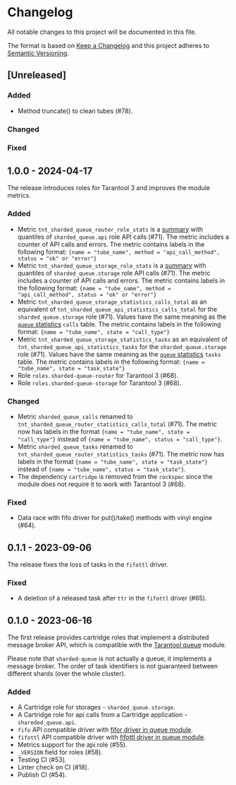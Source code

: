 # Changelog

All notable changes to this project will be documented in this file.

The format is based on [Keep a Changelog](https://keepachangelog.com/en/1.0.0/)
and this project adheres to [Semantic Versioning](http://semver.org/spec/v2.0.0.html).

## [Unreleased]

### Added

- Method truncate() to clean tubes (#78).

### Changed

### Fixed

## 1.0.0 - 2024-04-17

The release introduces roles for Tarantool 3 and improves the module metrics.

### Added

- Metric `tnt_sharded_queue_router_role_stats` is a [summary][metrics-summary]
  with quantiles of `sharded_queue.api` role API calls (#71).
  The metric includes a counter of API calls and errors.
  The metric contains labels in the following format:
  `{name = "tube_name", method = "api_call_method", status = "ok" or "error"}`
- Metric `tnt_sharded_queue_storage_role_stats` is a [summary][metrics-summary]
  with quantiles of `sharded_queue.storage` role API calls (#71).
  The metric includes a counter of API calls and errors.
  The metric contains labels in the following format:
  `{name = "tube_name", method = "api_call_method", status = "ok" or "error"}`
- Metric `tnt_sharded_queue_storage_statistics_calls_total` as an equivalent of
  `tnt_sharded_queue_api_statistics_calls_total` for the
  `sharded_queue.storage` role (#71).
  Values have the same meaning as the [`queue` statistics][queue-statistics]
  `calls` table.
  The metric contains labels in the following format:
  `{name = "tube_name", state = "call_type"}`
- Metric `tnt_sharded_queue_storage_statistics_tasks` as an equivalent of
  `tnt_sharded_queue_api_statistics_tasks` for the `sharded_queue.storage`
  role (#71).
  Values have the same meaning as the [`queue` statistics][queue-statistics]
  `tasks` table.
  The metric contains labels in the following format:
  `{name = "tube_name", state = "task_state"}`
- Role `roles.sharded-queue-router` for Tarantool 3 (#68).
- Role `roles.sharded-queue-storage` for Tarantool 3 (#68).

### Changed

- Metric `sharded_queue_calls` renamed to
  `tnt_sharded_queue_router_statistics_calls_total` (#71). The metric now has
  labels in the format `{name = "tube_name", state = "call_type"}` instead of
  `{name = "tube_name", status = "call_type"}`.
- Metric `sharded_queue_tasks` renamed to
  `tnt_sharded_queue_router_statistics_tasks` (#71). The metric now has labels
  in the format `{name = "tube_name", state = "task_state"}` instead of
  `{name = "tube_name", status = "task_state"}`.
- The dependency `cartridge` is removed from the `rockspec` since the module
  does not require it to work with Tarantool 3 (#68).

### Fixed

- Data race with fifo driver for put()/take() methods with vinyl
  engine (#64).

## 0.1.1 - 2023-09-06

The release fixes the loss of tasks in the `fifottl` driver.

### Fixed

- A deletion of a released task after `ttr` in the `fifottl` driver (#65).

## 0.1.0 - 2023-06-16

The first release provides cartridge roles that implement a distributed
message broker API, which is compatible with the
[Tarantool queue](https://github.com/tarantool/queue) module.

Please note that `sharded-queue` is not actually a queue, it implements a
message broker. The order of task identifiers is not guaranteed between
different shards (over the whole cluster).

### Added

- A Cartridge role for storages - `sharded_queue.storage`.
- A Cartridge role for api calls from a Cartridge application - `shareded_queue.api`.
- `fifo` API compatible driver with
  [fifor driver in queue module](https://github.com/tarantool/queue/#fifo---a-simple-queue).
- `fifottl` API compatible driver with
  [fifottl driver in queue module](https://github.com/tarantool/queue/#fifottl---a-simple-priority-queue-with-support-for-task-time-to-live).
- Metrics support for the api role (#55).
- `_VERSION` field for roles (#58).
- Testing CI (#53).
- Linter check on CI (#18).
- Publish CI (#54).

[metrics-summary]: https://www.tarantool.io/en/doc/latest/book/monitoring/api_reference/#summary
[queue-statistics]: https://github.com/tarantool/queue?tab=readme-ov-file#getting-statistics
